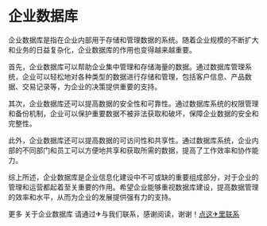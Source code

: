 # 企业数据库

企业数据库是指在企业内部用于存储和管理数据的系统。随着企业规模的不断扩大和业务的日益复杂化，企业数据库的作用也变得越来越重要。

首先，企业数据库可以帮助企业集中管理和存储海量的数据。通过数据库管理系统，企业可以轻松地对各种类型的数据进行存储和管理，包括客户信息、产品数据、交易记录等，为企业的决策提供重要的支持。

其次，企业数据库还可以提高数据的安全性和可靠性。通过数据库系统的权限管理和备份机制，企业可以保护重要数据不被非法获取和破坏，保障企业数据的安全和完整性。

此外，企业数据库还可以提高数据的可访问性和共享性。通过数据库系统，企业内部的不同部门和员工可以方便地共享和获取所需的数据，提高了工作效率和协作能力。

综上所述，企业数据库是企业信息化建设中不可或缺的重要组成部分，对于企业的管理和运营都起着至关重要的作用。希望企业能够重视数据库建设，提高数据管理的效率和水平，从而为企业的发展提供强有力的支持。

更多 关于企业数据库 请通过✈与我们联系，感谢阅读，谢谢！[点这✈里联系](https://www.k02.cc)